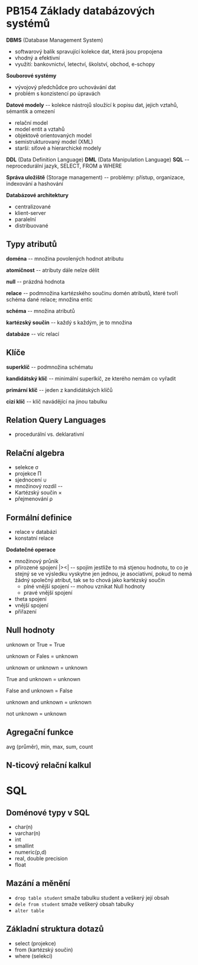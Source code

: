 # PB154 Základy databázových systémů
**DBMS** (Database Management System)
* softwarový balík spravující kolekce dat, která jsou propojena
* vhodný a efektivní
* využití: bankovnictví, letectví, školství, obchod, e-schopy

**Souborové systémy**
* vývojový předchůdce pro uchovávání dat
* problém s konzistencí po úpravách

**Datové modely** -- kolekce nástrojů sloužící k popisu dat, jejich vztahů, sémantik a omezení
* relační model
* model entit a vztahů
* objektově orientovaných model
* semistrukturovaný model (XML)
* starší: síťové a hierarchické modely

**DDL** (Data Definition Language)
**DML** (Data Manipulation Language)
**SQL** -- neprocedurální jazyk, SELECT, FROM a WHERE

**Správa uložiště** (Storage management) -- problémy: přístup, organizace, indexování a hashování

**Databázové architektury**
* centralizované
* klient-server
* paralelní
* distribuované

## Typy atributů
**doména** -- množina povolených hodnot atributu

**atomičnost** -- atributy dále nelze dělit

**null** -- prázdná hodnota

**relace** -- podmnožina kartézského součinu domén atributů, které tvoří schéma dané relace; množina entic

**schéma** -- množina atributů

**kartézský součin** -- každý s každým, je to množina

**databáze** -- víc relací

## Klíče
**superklíč** -- podmnožina schématu

**kandidátský klíč** -- minimální superlkíč, ze kterého nemám co vyřadit

**primární klíč** -- jeden z kandidátských klíčů

**cizí klíč** -- klíč navádějící na jinou tabulku

## Relation Query Languages
* procedurální vs. deklarativní

## Relační algebra
* selekce σ
* projekce Π
* sjednocení ∪
* množinový rozdíl --
* Kartézský součin ×
* přejmenování ρ

## Formální definice
* relace v databázi
* konstatní relace

**Dodatečné operace**
* množinový průnik
* přirozené spojení |><| -- spojím jestliže to má stjenou hodnotu, to co je stejný se ve výsledku vyskytne jen jednou, je asociativní, pokud to nemá žádný společný atribut, tak se to chová jako kartézský součin
    * plné vnější spojení -- mohou vznikat Null hodnoty
    * pravé vnější spojení
* theta spojení
* vnější spojení
* přiřazení

## Null hodnoty
unknown or True = True

unknown or Fales = unknown

unknown or unknown = unknown

True and unknown = unknown

False and unknown = False

unknown and unknown = unknown

not unknown = unknown

## Agregační funkce
avg (průměr), min, max, sum, count

## N-ticový relační kalkul

# SQL

## Doménové typy v SQL
* char(n)
* varchar(n)
* int
* smallint
* numeric(p,d)
* real, double precision
* float

## Mazání a měnění
* `drop table student` smaže tabulku student a veškerý její obsah
* `dele from student` smaže veškerý obsah tabulky
* `alter table`

## Základní struktura dotazů
* select (projekce)
* from (kartézský součin)
* where (selekci)
